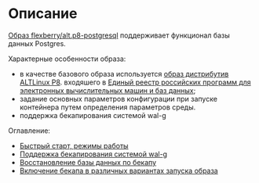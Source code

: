 # Описание
[Образ flexberry/alt.p8-postgresql](https://hub.docker.com/r/flexberry/alt.p8-postgresql/) поддерживает функционал базы данных Postgres.

Характерные особенности образа:
- в качестве базового образа используется  [образ дистрибутив ALTLinux P8](https://hub.docker.com/r/fotengauer/altlinux-p8/). входяшего  в [Единый реестр российских программ для электронных вычислительных машин и баз данных](https://reestr.minsvyaz.ru/);
- задание основных параметров конфигурации при запуске контейнера путем определения параметров среды.
- поддержка бекапирования системой wal-g

Оглавление:

- [Быстрый старт, режимы работы](./run.md)
- [Поддержка бекапирования системой wal-g](./walg_backup.md)
- [Восстановление базы данных по бекапу](./backup.md)
- [Включение бекапа в различных вариантах запуска образа](./backupSupport.md)


